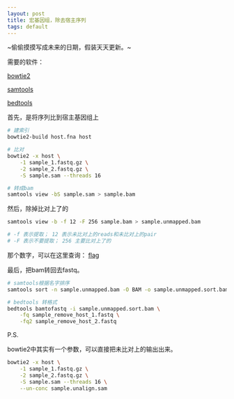 ```yaml
---
layout: post
title: 宏基因组，除去宿主序列
tags: default
---
```


~偷偷摸摸写成未来的日期，假装天天更新。~

需要的软件：

[bowtie2](https://github.com/BenLangmead/bowtie2)

[samtools](https://github.com/samtools/samtools)

[bedtools](https://github.com/arq5x/bedtools2)


首先，是将序列比到宿主基因组上
```bash
# 建索引
bowtie2-build host.fna host

# 比对
bowtie2 -x host \
	-1 sample_1.fastq.gz \
	-2 sample_2.fastq.gz \
	-S sample.sam --threads 16

# 转成bam
samtools view -bS sample.sam > sample.bam
```

然后，除掉比对上了的
```bash
samtools view -b -f 12 -F 256 sample.bam > sample.unmapped.bam

# -f 表示提取； 12 表示未比对上的reads和未比对上的pair
# -F 表示不要提取； 256 主要比对上了的
```
那个数字，可以在这里查询： [flag](http://broadinstitute.github.io/picard/explain-flags.html)


最后，把bam转回去fastq。
```bash
# samtools根据名字排序
samtools sort -n sample.unmapped.bam -O BAM -o sample.unmapped.sort.bam

# bedtools 转格式
bedtools bamtofastq -i sample.unmapped.sort.bam \
	-fq sample_remove_host_1.fastq \
	-fq2 sample_remove_host_2.fastq
```


P.S.

bowtie2中其实有一个参数，可以直接把未比对上的输出出来。
```bash
bowtie2 -x host \
	-1 sample_1.fastq.gz \
	-2 sample_2.fastq.gz \
	-S sample.sam --threads 16 \
	--un-conc sample.unalign.sam
```



[-_-]:继续努力